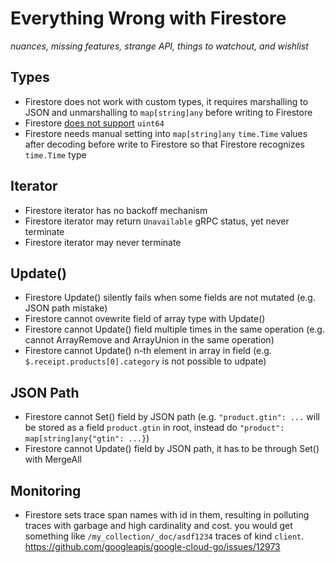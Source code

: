 # Everything Wrong with Firestore

_nuances, missing features, strange API, things to watchout, and wishlist_

## Types

- Firestore does not work with custom types, it requires marshalling to JSON and unmarshalling to `map[string]any` before writing to Firestore
- Firestore [does not support](https://cloud.google.com/go/docs/reference/cloud.google.com/go/firestore/latest#cloud_google_com_go_firestore_DocumentRef_Create) `uint64`
- Firestore needs manual setting into `map[string]any` `time.Time` values after decoding before write to Firestore so that Firestore recognizes `time.Time` type

## Iterator

- Firestore iterator has no backoff mechanism
- Firestore iterator may return `Unavailable` gRPC status, yet never terminate
- Firestore iterator may never terminate

## Update()

- Firestore Update() silently fails when some fields are not mutated (e.g. JSON path mistake)
- Firestore cannot ovewrite field of array type with Update()
- Firestore cannot Update() field multiple times in the same operation (e.g. cannot ArrayRemove and ArrayUnion in the same operation)
- Firestore cannot Update() n-th element in array in field (e.g. `$.receipt.products[0].category` is not possible to udpate)

## JSON Path

- Firestore cannot Set() field by JSON path (e.g. `"product.gtin": ...` will be stored as a field `product.gtin` in root, instead do `"product": map[string]any{"gtin": ...}`)
- Firestore cannot Update() field by JSON path, it has to be through Set() with MergeAll

## Monitoring

- Firestore sets trace span names with id in them, resulting in polluting traces with garbage and high cardinality and cost. you would get something like `/my_collection/_doc/asdf1234` traces of kind `client`. https://github.com/googleapis/google-cloud-go/issues/12973

